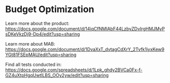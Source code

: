 # Budget Optimization

Learn more about the product:
https://docs.google.com/document/d/14iqCfNMIAbF44LzbyZDvIrgHMJMyPsDKeVkzDj9-Dp4/edit?usp=sharing

Learn more about MAB:
https://docs.google.com/document/d/1DvaXxT_dvtagCdXrY_2Tvfk1iyxKew9YGt81FSEpMAU/edit?usp=sharing

Find all tests conducted in: 
https://docs.google.com/spreadsheets/d/1Lpk_ghdy2BVCa0Fx-f-GZ4uXtpHgqUwtlLBS_OOy2yw/edit?usp=sharing
